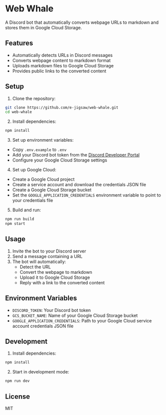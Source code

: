 # Web Whale

A Discord bot that automatically converts webpage URLs to markdown and stores them in Google Cloud Storage.

## Features

- Automatically detects URLs in Discord messages
- Converts webpage content to markdown format
- Uploads markdown files to Google Cloud Storage
- Provides public links to the converted content

## Setup

1. Clone the repository:
```bash
git clone https://github.com/e-jigsaw/web-whale.git
cd web-whale
```

2. Install dependencies:
```bash
npm install
```

3. Set up environment variables:
- Copy `.env.example` to `.env`
- Add your Discord bot token from the [Discord Developer Portal](https://discord.com/developers/applications)
- Configure your Google Cloud Storage settings

4. Set up Google Cloud:
- Create a Google Cloud project
- Create a service account and download the credentials JSON file
- Create a Google Cloud Storage bucket
- Set the `GOOGLE_APPLICATION_CREDENTIALS` environment variable to point to your credentials file

5. Build and run:
```bash
npm run build
npm start
```

## Usage

1. Invite the bot to your Discord server
2. Send a message containing a URL
3. The bot will automatically:
   - Detect the URL
   - Convert the webpage to markdown
   - Upload it to Google Cloud Storage
   - Reply with a link to the converted content

## Environment Variables

- `DISCORD_TOKEN`: Your Discord bot token
- `GCS_BUCKET_NAME`: Name of your Google Cloud Storage bucket
- `GOOGLE_APPLICATION_CREDENTIALS`: Path to your Google Cloud service account credentials JSON file

## Development

1. Install dependencies:
```bash
npm install
```

2. Start in development mode:
```bash
npm run dev
```

## License

MIT